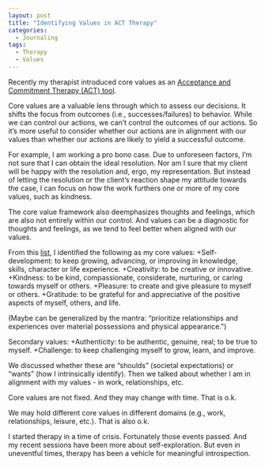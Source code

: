 ```yaml
---
layout: post
title: "Identifying Values in ACT Therapy"
categories:
  - Journaling
tags:
  - Therapy
  - Values
---
```



Recently my therapist introduced core values as an [Acceptance and Commitment Therapy (ACT) tool](https://www.psychologytoday.com/us/therapy-types/acceptance-and-commitment-therapy). 

Core values are a valuable lens through which to assess our decisions.   It shifts the focus from outcomes (i.e., successes/failures) to behavior.  While we can control our actions, we can’t control the outcomes of our actions.  So it’s more useful to consider whether our actions are in alignment with our values than whether our actions are likely to yield a successful outcome.

For example, I am working a pro bono case.  Due to unforeseen factors, I’m not sure that I can obtain the ideal resolution.  Nor am I sure that my client will be happy with the resolution and, ergo, my representation.  But instead of letting the resolution or the client’s reaction shape my attitude towards the case, I can focus on how the work furthers one or more of my core values, such as kindness.  

The core value framework also deemphasizes thoughts and feelings, which are also not entirely within our control.  And values can be a diagnostic for thoughts and feelings, as we tend to feel better when aligned with our values.

From this [list](https://loving.health/en/act-list-of-values/), I identified the following as my core values:
+Self-development: to keep growing, advancing, or improving in knowledge, skills, character or life experience.
+Creativity: to be creative or innovative.
+Kindness: to be kind, compassionate, considerate, nurturing, or caring towards myself or others.
+Pleasure: to create and give pleasure to myself or others.
+Gratitude: to be grateful for and appreciative of the positive aspects of myself, others, and life.

(Maybe can be generalized by the mantra: “prioritize relationships and experiences over material possessions and physical appearance.")  

Secondary values:
+Authenticity: to be authentic, genuine, real; to be true to myself.
+Challenge: to keep challenging myself to grow, learn, and improve.

We discussed whether these are “shoulds” (societal expectations) or “wants” (how I intrinsically identify).  Then we talked about whether I am in alignment with my values - in work, relationships, etc.  

Core values are not fixed.  And they may change with time.  That is o.k.

We may hold different core values in different domains (e.g., work, relationships, leisure, etc.).  That is also o.k.

I started therapy in a time of crisis.  Fortunately those events passed.  And my recent sessions have been more about self-exploration.  But even in uneventful times, therapy has been a vehicle for meaningful introspection.  
